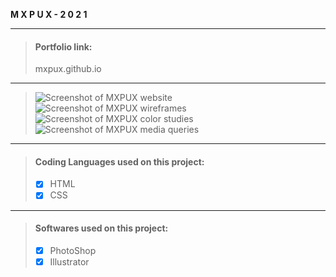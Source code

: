 **M X P U X   -   2 0 2 1**  

***
> #### **Portfolio link**: 
> mxpux.github.io
***

> ![Screenshot of MXPUX website](https://i.imgur.com/7YWqTRN.png) 
> ![Screenshot of MXPUX wireframes](https://i.imgur.com/qAxQwFk.png) 
> ![Screenshot of MXPUX color studies](https://i.imgur.com/oegSud6.png) 
> ![Screenshot of MXPUX media queries](https://i.imgur.com/vD9pT6l.png) 




***

> #### Coding Languages used on this project:
> - [x] HTML
> - [x] CSS

***

> #### Softwares used on this project:
> - [x] PhotoShop
> - [x] Illustrator


